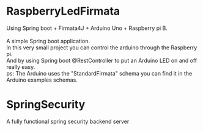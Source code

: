 # RaspberryLedFirmata
Using Spring boot + Firmata4J + Arduino Uno + Raspberry pi B. </br>
</br>
A simple Spring boot application.</br>
In this very small project you can control the arduino through the Raspberry pi.</br>
And by using Spring boot @RestController to put an Arduino LED on and off really easy.</br>
ps: The Arduino uses the "StandardFirmata" schema you can find it in the Arduino examples schemas.
</br>
# SpringSecurity
A fully functional spring security backend server
